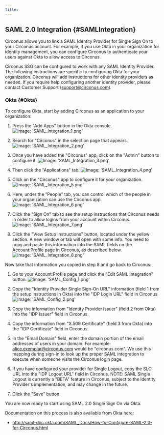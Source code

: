 ```yaml
---
title:
---
```


## SAML 2.0 Integration {#SAMLIntegration}
Circonus allows you to link a SAML Identity Provider for Single Sign On to your Circonus account. For example, if you use Okta in your organization for identity management, you can configure Circonus to authenticate your users against Okta to allow access to Circonus.

Circonus SSO can be configured to work with any SAML Identity Provider. The following instructions are specific to configuring Okta for your organization. Circonus will add instructions for other identity providers as needed. If you require help configuring another identity provider, please contact Customer Support ([support@circonus.com](mailto:support@circonus.com)).


### Okta {#Okta}
To configure Okta, start by adding Circonus as an application to your organization:

 1. Press the "Add Apps" button in the Okta console.
![Image: 'SAML_Integration_1.png'](/images/circonus/SAML_Integration_1.png)

 2. Search for "Circonus" in the selection page that appears.
![Image: 'SAML_Integration_2.png'](/images/circonus/SAML_Integration_2.png)

 3. Once you have added the "Circonus" app, click on the "Admin" button to configure it.
![Image: 'SAML_Integration_3.png'](/images/circonus/SAML_Integration_3.png)

 4. Then click the "Applications" tab.
![Image: 'SAML_Integration_4.png'](/images/circonus/SAML_Integration_4.png)

 5. Click on the "Circonus" app to configure it for your organization.
![Image: 'SAML_Integration_5.png'](/images/circonus/SAML_Integration_5.png)

 6. Here, under the "People" tab, you can control which of the people in your organization can use the Circonus app.
![Image: 'SAML_Integration_6.png'](/images/circonus/SAML_Integration_6.png)

 7. Click the "Sign On" tab to see the setup instructions that Circonus needs in order to allow logins from your account within Circonus.
![Image: 'SAML_Integration_7.png'](/images/circonus/SAML_Integration_7.png)

 8. Click the "View Setup Instructions" button, located under the yellow section. A new window or tab will open with some info. You need to copy and paste this information into the SAML fields on the Account:Profile page in Circonus, as described below.
![Image: 'SAML_Integration_8.png'](/images/circonus/SAML_Integration_8.png)

Now take that information you copied in step 8 and go back to Circonus:

 1. Go to your Account:Profile page and click the "Edit SAML Integration" button.
![Image: 'SAML_Config_1.png'](/images/circonus/SAML_Config_1.png)

 2. Copy the "Identity Provider Single Sign-On URL" information (field 1 from the setup instructions in Okta) into the "IDP Login URL" field in Circonus.
![Image: 'SAML_Config_2.png'](/images/circonus/SAML_Config_2.png)

 3. Copy the information from "Identity Provider Issuer" (field 2 from Okta) into the "IDP Issuer" field in Circonus.
 4. Copy the information from "X.509 Certificate" (field 3 from Okta) into the "IDP Certificate" field in Circonus.
 5. In the "Email Domain" field, enter the domain portion of the email addresses of users in your domain. For example: alice.exemplar@circonus.com would be "circonus.com". We use this mapping during sign-in to look up the proper SAML integration to execute when someone visits the Circonus login page.
 6. If you have configured your provider for Single Logout, copy the SLO URL into the "IDP Logout URL" field in Circonus. NOTE: SAML Single Logout is currently a "BETA" feature in Circonus, subject to the Identity Provider's implementation, and may change in the future.
 7. Click the "Save" button.

You are now ready to start using SAML 2.0 Single Sign On via Okta.

Documentation on this process is also available from Okta here:
 * http://saml-doc.okta.com/SAML_Docs/How-to-Configure-SAML-2.0-for-Circonus.html
